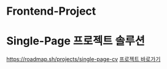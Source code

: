 # Frontend-Project
# Single-Page 프로젝트 솔루션

https://roadmap.sh/projects/single-page-cv
[프로젝트 바로가기](https://github.com/crongcrongcrong/Frontend-Project)
